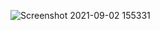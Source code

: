 ![Screenshot 2021-09-02 155331](https://user-images.githubusercontent.com/49027903/131827769-ba1c35a8-4d60-46a3-9cd9-c95364e6db22.jpg)
